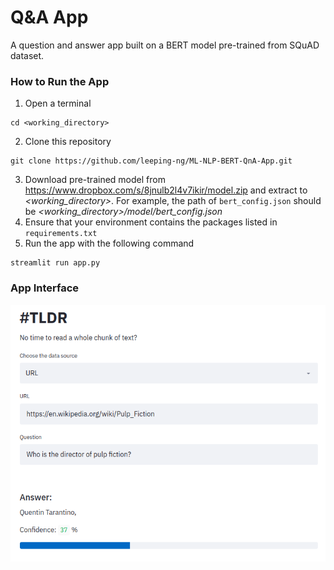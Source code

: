# Q&A App
A question and answer app built on a BERT model pre-trained from SQuAD dataset.


### How to Run the App

1. Open a terminal
```
cd <working_directory>
```
2. Clone this repository
```
git clone https://github.com/leeping-ng/ML-NLP-BERT-QnA-App.git
```
3. Download pre-trained model from https://www.dropbox.com/s/8jnulb2l4v7ikir/model.zip and extract to *<working_directory>*. For example, the path of `bert_config.json` should be *<working_directory>/model/bert_config.json*
4. Ensure that your environment contains the packages listed in `requirements.txt`
5. Run the app with the following command
```
streamlit run app.py
```

### App Interface

<img src='/img/TLDR.png'>
